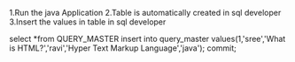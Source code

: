 1.Run the java Application
2.Table is automatically created in sql developer
3.Insert the values in table in sql developer

   select *from QUERY_MASTER
   insert into query_master values(1,'sree','What is HTML?','ravi','Hyper Text Markup Language','java');
   commit;


